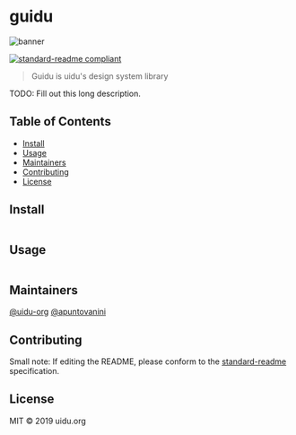 # guidu

![banner](https://travis-ci.org/uidu-org/guidu.svg?branch=master)

[![standard-readme compliant](https://img.shields.io/badge/standard--readme-OK-green.svg?style=flat-square)](https://github.com/RichardLitt/standard-readme)

> Guidu is uidu&#39;s design system library

TODO: Fill out this long description.

## Table of Contents

- [Install](#install)
- [Usage](#usage)
- [Maintainers](#maintainers)
- [Contributing](#contributing)
- [License](#license)

## Install

```

```

## Usage

```

```

## Maintainers

[@uidu-org](https://github.com/uidu-org)
[@apuntovanini](https://github.com/apuntovanini)

## Contributing

Small note: If editing the README, please conform to the [standard-readme](https://github.com/RichardLitt/standard-readme) specification.

## License

MIT © 2019 uidu.org
